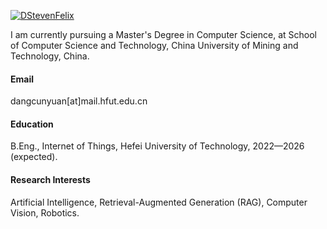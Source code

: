 [![DStevenFelix](https://img.shields.io/badge/DStevenFelix-github-blue?logo=github)](https://github.com/DStevenFelix)

I am currently pursuing a Master's Degree in Computer Science, at School of Computer Science and Technology, China University of Mining and Technology, China.

#### Email

dangcunyuan[at]mail.hfut.edu.cn

#### Education

B.Eng., Internet of Things, Hefei University of Technology, 2022—2026 (expected).

#### Research Interests

Artificial Intelligence, Retrieval-Augmented Generation (RAG), Computer Vision, Robotics.
